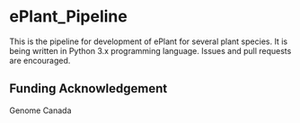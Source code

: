 # ePlant_Pipeline

This is the pipeline for development of ePlant for several plant species. It is being written in Python 3.x programming language. Issues and pull requests are encouraged.

## Funding Acknowledgement

Genome Canada

